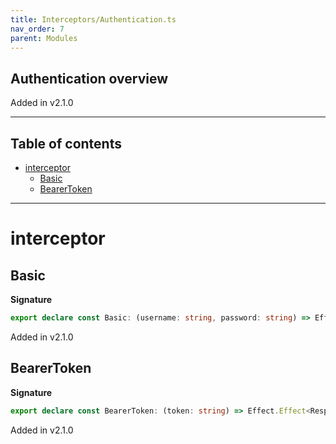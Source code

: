```yaml
---
title: Interceptors/Authentication.ts
nav_order: 7
parent: Modules
---
```


## Authentication overview

Added in v2.1.0

---

<h2 class="text-delta">Table of contents</h2>

- [interceptor](#interceptor)
  - [Basic](#basic)
  - [BearerToken](#bearertoken)

---

# interceptor

## Basic

**Signature**

```ts
export declare const Basic: (username: string, password: string) => Effect.Effect<Response, HttpError, Chain>
```

Added in v2.1.0

## BearerToken

**Signature**

```ts
export declare const BearerToken: (token: string) => Effect.Effect<Response, HttpError, Chain>
```

Added in v2.1.0
